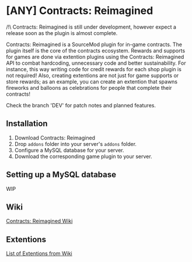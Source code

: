 # [ANY] Contracts: Reimagined

/!\ Contracts: Reimagined is still under development, however expect a release soon as the plugin is almost complete.

Contracts: Reimagined is a SourceMod plugin for in-game contracts. The plugin itself is the core of the contracts ecosystem. Rewards and supports for games are done via extention plugins using the Contracts: Reimagined API to combat hardcoding, unnecessary code and better sustainability. For instance, this way writing code for credit rewards for each shop plugin is not required! Also, creating extentions are not just for game supports or store rewards; as an example, you can create an extention that spawns fireworks and balloons as celebrations for people that complete their contracts!

Check the branch 'DEV' for patch notes and planned features.

## Installation
1. Download Contracts: Reimagined
2. Drop ``addons`` folder into your server's ``addons`` folder.
3. Configure a MySQL database for your server.
4. Download the corresponding game plugin to your server.

## Setting up a MySQL database
 WIP

## Wiki
[Contracts: Reimagined Wiki](https://github.com/Toyguna/ContractsReimagined/wiki)

## Extentions
[List of Extentions from Wiki](https://github.com/Toyguna/ContractsReimagined/wiki/List-of-Extentions)
